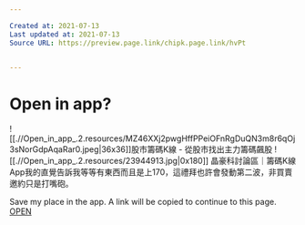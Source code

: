 ```yaml
---

Created at: 2021-07-13
Last updated at: 2021-07-13
Source URL: https://preview.page.link/chipk.page.link/hvPt


---
```


# Open in app?


![[.//Open_in_app_.2.resources/MZ46XXj2pwgHffPPeiOFnRgDuQN3m8r6qOj3sNorGdpAqaRar0.jpeg\|36x36]]股市籌碼K線 - 從股市找出主力籌碼飆股
![[.//Open_in_app_.2.resources/23944913.jpg\|0x180]]
晶豪科討論區｜籌碼K線App我的直覺告訴我等等有東西而且是上170，這禮拜也許會發動第二波，非買賣邀約只是打嘴砲。

Save my place in the app. A link will be copied to continue to this page.
[OPEN](https://chipk.page.link/?link=https://www.cmoney.tw/app/landing_page/chipk?page%3Ddiscussion%26articleid%3D126274897&apn=com.cmoney.chipk&isi=981360113&ibi=CMoney.Chipk&imv=9.47.0&st=%E6%99%B6%E8%B1%AA%E7%A7%91%E8%A8%8E%E8%AB%96%E5%8D%80%EF%BD%9C%E7%B1%8C%E7%A2%BCK%E7%B7%9AApp&sd=%E6%88%91%E7%9A%84%E7%9B%B4%E8%A6%BA%E5%91%8A%E8%A8%B4%E6%88%91%E7%AD%89%E7%AD%89%E6%9C%89%E6%9D%B1%E8%A5%BF%E8%80%8C%E4%B8%94%E6%98%AF%E4%B8%8A170%EF%BC%8C%E9%80%99%E7%A6%AE%E6%8B%9C%E4%B9%9F%E8%A8%B1%E6%9C%83%E7%99%BC%E5%8B%95%E7%AC%AC%E4%BA%8C%E6%B3%A2%EF%BC%8C%E9%9D%9E%E8%B2%B7%E8%B3%A3%E9%82%80%E7%B4%84%E5%8F%AA%E6%98%AF%E6%89%93%E5%98%B4%E7%A0%B2%E3%80%82&si=https://fsv.cmoney.tw/cmstatic/t/images/channel/23944913.jpg&cid=7041786073763066832&_osl=https://chipk.page.link/hvPt)

